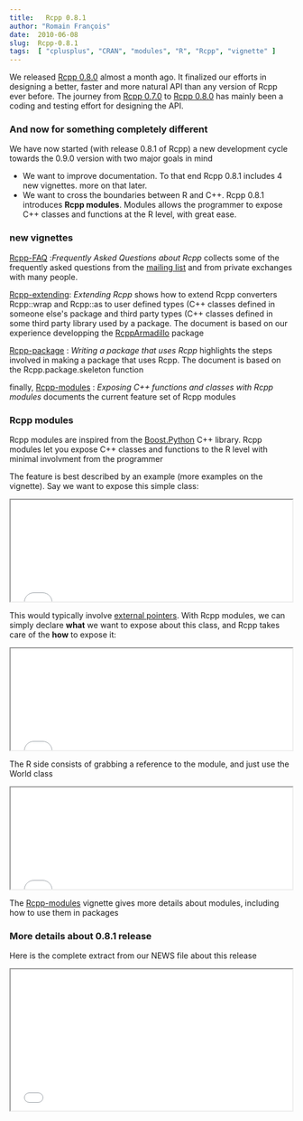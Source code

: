 ```yaml
---
title:   Rcpp 0.8.1
author: "Romain François"
date:  2010-06-08
slug:  Rcpp-0.8.1
tags:  [ "cplusplus", "CRAN", "modules", "R", "Rcpp", "vignette" ]
---
```

<div class="post-content">
<p>We released <a href="http://romainfrancois.blog.free.fr/index.php?post/2010/05/17/Rcpp-0.8.0">Rcpp 0.8.0</a> almost a month ago. It finalized our efforts in designing a better, faster and more natural API than any version of Rcpp ever before. The journey from <a href="http://dirk.eddelbuettel.com/blog/2009/12/19/">Rcpp 0.7.0</a> to <a href="http://romainfrancois.blog.free.fr/index.php?post/2010/05/17/Rcpp-0.8.0">Rcpp 0.8.0</a> has mainly been a coding and testing effort for designing the API. </p>

<h3>And now for something completely different</h3>

<p>We have now started (with release 0.8.1 of Rcpp) a new development cycle towards the 0.9.0 version with two major goals in mind</p>

<ul>
<li>We want to improve documentation. To that end Rcpp 0.8.1 includes 4 new vignettes. more on that later. </li>
<li>We want to cross the boundaries between R and C++. Rcpp 0.8.1 introduces <strong>Rcpp modules</strong>. Modules allows the programmer to expose C++ classes and functions at the R level, with great ease. </li>
</ul>
<h3>new vignettes</h3>

<p><a href="http://cran.r-project.org/web/packages/Rcpp/vignettes/Rcpp-FAQ.pdf">Rcpp-FAQ</a> :<em>Frequently Asked Questions about Rcpp</em> collects some of the frequently asked questions from the <a href="https://lists.r-forge.r-project.org/cgi-bin/mailman/listinfo/rcpp-devel">mailing list</a> and from private exchanges with many people. </p>

<p><a href="http://cran.r-project.org/web/packages/Rcpp/vignettes/Rcpp-extending.pdf">Rcpp-extending</a>:  <em>Extending Rcpp</em> shows how to extend Rcpp converters Rcpp::wrap and Rcpp::as to user defined types (C++ classes defined in someone else's package and third party types (C++ classes defined in some third party library used by a package. The document is based on our experience developping the <a href="http://dirk.eddelbuettel.com/code/rcpp.armadillo.html">RcppArmadillo</a> package</p>

<p><a href="http://cran.r-project.org/web/packages/Rcpp/vignettes/Rcpp-package.pdf">Rcpp-package</a> : <em>Writing a package that uses Rcpp</em> highlights the steps involved in making a package that uses Rcpp. The document is based on the Rcpp.package.skeleton function</p>

<p>finally, <a href="http://cran.r-project.org/web/packages/Rcpp/vignettes/Rcpp-modules.pdf">Rcpp-modules</a> : <em>Exposing C++ functions and classes with Rcpp modules</em> documents the current feature set of Rcpp modules</p>

<h3>Rcpp modules</h3>

<p>Rcpp modules are inspired from the <a href="http://www.boost.org/doc/libs/1_43_0/libs/python/doc/index.html">Boost.Python</a> C++ library. Rcpp modules let you expose C++ classes and functions to the R level with minimal involvment from the programmer</p>

<p>The feature is best described by an example (more examples on the vignette). Say we want to expose this simple class: </p>

<iframe src="/public/packages/Rcpp/modules/w.html" width="500" height="180"></iframe>

<p>This would typically involve <a href="http://romainfrancois.blog.free.fr/index.php?post/2010/01/08/External-pointers-with-Rcpp">external pointers</a>. With Rcpp modules, we can simply declare <strong>what</strong> we want to expose about this class, and Rcpp takes care of the <strong>how</strong> to expose it: </p>

<iframe src="/public/packages/Rcpp/modules/y.html" width="500" height="180"></iframe>

<p>The R side consists of grabbing a reference to the module, and just use the World class</p>

<iframe src="/public/packages/Rcpp/modules/m.html" width="500" height="180"></iframe>

<p>The <a href="http://cran.r-project.org/web/packages/Rcpp/vignettes/Rcpp-modules.pdf">Rcpp-modules</a> vignette gives more details about modules, including how to use them in packages</p>

<h3>More details about 0.8.1 release</h3>

<p>Here is the complete extract from our NEWS file about this release</p>

<iframe src="/public/packages/Rcpp/modules/n.html" width="500" height="250"></iframe>
</div>
